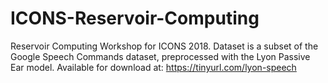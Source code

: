 # ICONS-Reservoir-Computing
Reservoir Computing Workshop for ICONS 2018. Dataset is a subset of the Google Speech Commands dataset, preprocessed with the Lyon Passive Ear model. Available for download at: https://tinyurl.com/lyon-speech
